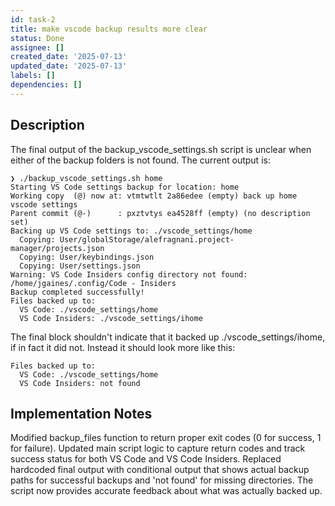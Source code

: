 ```yaml
---
id: task-2
title: make vscode backup results more clear
status: Done
assignee: []
created_date: '2025-07-13'
updated_date: '2025-07-13'
labels: []
dependencies: []
---
```


## Description

The final output of the backup_vscode_settings.sh script is unclear when either of the backup folders is not found.  The current output is:

```shell
❯ ./backup_vscode_settings.sh home
Starting VS Code settings backup for location: home
Working copy  (@) now at: vtmtwtlt 2a86edee (empty) back up home vscode settings
Parent commit (@-)      : pxztvtys ea4528ff (empty) (no description set)
Backing up VS Code settings to: ./vscode_settings/home
  Copying: User/globalStorage/alefragnani.project-manager/projects.json
  Copying: User/keybindings.json
  Copying: User/settings.json
Warning: VS Code Insiders config directory not found: /home/jgaines/.config/Code - Insiders
Backup completed successfully!
Files backed up to:
  VS Code: ./vscode_settings/home
  VS Code Insiders: ./vscode_settings/ihome
```

The final block shouldn't indicate that it backed up ./vscode_settings/ihome, if in fact it did not.  Instead it should look more like this:

```text
Files backed up to:
  VS Code: ./vscode_settings/home
  VS Code Insiders: not found
```

## Implementation Notes

Modified backup_files function to return proper exit codes (0 for success, 1 for failure). Updated main script logic to capture return codes and track success status for both VS Code and VS Code Insiders. Replaced hardcoded final output with conditional output that shows actual backup paths for successful backups and 'not found' for missing directories. The script now provides accurate feedback about what was actually backed up.

